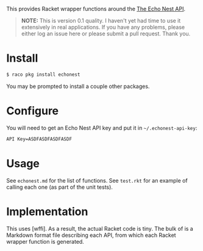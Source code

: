 This provides Racket wrapper functions around the
[The Echo Nest API](http://developer.echonest.com/).

> **NOTE:** This is version 0.1 quality. I haven't yet had time to use
> it extensively in real applications. If you have any problems, please
> either log an issue here or please submit a pull request. Thank you.

# Install

```sh
$ raco pkg install echonest
```

You may be prompted to install a couple other packages.

# Configure

You will need to get an Echo Nest API key and put it in
`~/.echonest-api-key`:

```sh
API Key=ASDFASDFASDFASDF
```

# Usage

See `echonest.md` for the list of functions. See `test.rkt` for an
example of calling each one (as part of the unit tests).

# Implementation

This uses [wffi]. As a result, the actual Racket code is tiny. The
bulk of is a Markdown format file describing each API, from which each
Racket wrapper function is generated.
